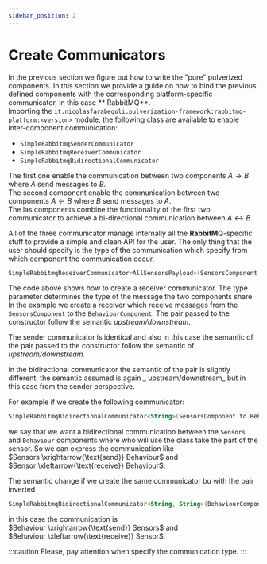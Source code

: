 ```yaml
---
sidebar_position: 2
---
```


# Create Communicators

In the previous section we figure out how to write the "pure" pulverized components. In this section we provide a guide
on how to bind the previous defined components with the corresponding platform-specific communicator, in this case **
RabbitMQ**.  
Importing the `it.nicolasfarabegoli.pulverization-framework:rabbitmq-platform:<version>` module, the following class are
available to enable inter-component communication:

- `SimpleRabbitmqSenderCommunicator`
- `SimpleRabbitmqReceiverCommunicator`
- `SimpleRabbitmqBidirectionalCommunicator`

The first one enable the communication between two components $A \rightarrow B$ where $A$ send messages to $B$.  
The second component enable the communication between two components $A \leftarrow B$ where $B$ send messages to $A$.  
The las components combine the functionality of the first two communicator to achieve a bi-directional communication
between $A \leftrightarrow B$.

All of the three communicator manage internally all the **RabbitMQ**-specific stuff to provide a simple and clean API
for the user. The only thing that the user should specify is the type of the communication which specify from which
component the communication occur.

```kotlin
SimpleRabbitmqReceiverCommunicator<AllSensorsPayload>(SensorsComponent to BehaviourComponent)
```

The code above shows how to create a receiver communicator. The type parameter determines the type of the message the
two components share. In the example we create a receiver which receive messages from the `SensorsComponent` to
the `BehaviourComponent`. The pair passed to the constructor follow the semantic _upstream/downstream_.

The sender communicator is identical and also in this case the semantic of the pair passed to the constructor follow the
semantic of _upstream/downstream_.

In the bidirectional communicator the semantic of the pair is slightly different: the semantic assumed is again _
upstream/downstream_ but in this case from the sender perspective.

For example if we create the following communicator:

```kotlin
SimpleRabbitmqBidirectionalCommunicator<String>(SensorsComponent to BehaviourComponent)
```

we say that we want a bidirectional communication between the `Sensors` and `Behaviour` components where who will use
the class take the part of the sensor.
So we can express the communication like  
$Sensors \xrightarrow{\text{send}} Behaviour$ and  
$Sensor \xleftarrow{\text{receive}} Behaviour$.

The semantic change if we create the same communicator bu with the pair inverted

```kotlin
SimpleRabbitmqBidirectionalCommunicator<String, String>(BehaviourComponent to SensorsComponent)
```

in this case the communication is  
$Behaviour \xrightarrow{\text{send}} Sensors$ and  
$Behaviour \xleftarrow{\text{receive}} Sensor$.

:::caution
Please, pay attention when specify the communication type.
:::
